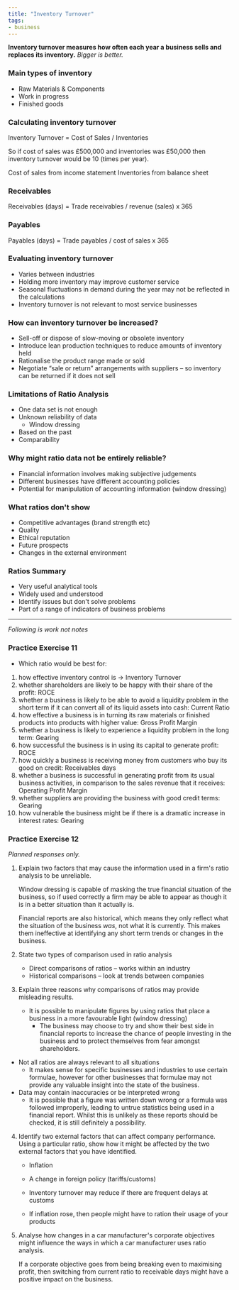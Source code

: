 ```yaml
---
title: "Inventory Turnover"
tags:
- business
---
```


**Inventory turnover measures how often each year a business sells and replaces its inventory.**
*Bigger is better.*


### Main types of inventory

- Raw Materials & Components
- Work in progress
- Finished goods

### Calculating inventory turnover

Inventory Turnover = Cost of Sales / Inventories

So if cost of sales was £500,000 and inventories was £50,000 then inventory turnover would be 10 (times per year).

Cost of sales from income statement
Inventories from balance sheet

### Receivables 


Receivables (days) = Trade receivables / revenue (sales) x 365

### Payables

Payables (days) = Trade payables / cost of sales x 365

### Evaluating inventory turnover

- Varies between industries
- Holding more inventory may improve customer service
- Seasonal fluctuations in demand during the year may not be reflected in the calculations
- Inventory turnover is not relevant to most service businesses

### How can inventory turnover be increased?

- Sell-off or dispose of slow-moving or obsolete inventory
- Introduce lean production techniques to reduce amounts of inventory held
- Rationalise the product range made or sold
- Negotiate “sale or return” arrangements with suppliers – so inventory can be returned if it does not sell

### Limitations of Ratio Analysis

- One data set is not enough
- Unknown reliability of data
	- Window dressing
- Based on the past
- Comparability

### Why might ratio data not be entirely reliable?

- Financial information involves making subjective judgements
- Different businesses have different accounting policies
- Potential for manipulation of accounting information (window dressing)

### What ratios don't show

- Competitive advantages (brand strength etc)
- Quality
- Ethical reputation
- Future prospects
- Changes in the external environment


### Ratios Summary

- Very useful analytical tools
- Widely used and understood
- Identify issues but don't solve problems
- Part of a range of indicators of business problems

---
*Following is work not notes*

### Practice Exercise 11

- Which ratio would be best for:
1) how effective inventory control is -> Inventory Turnover
2) whether shareholders are likely to be happy with their share of the profit: ROCE
3) whether a business is likely to be able to avoid a liquidity problem in the short term if it can convert all of its liquid assets into cash: Current Ratio
4) how effective a business is in turning its raw materials or finished products into products with higher value: Gross Profit Margin
5) whether a business is likely to experience a liquidity problem in the long term: Gearing
6) how successful the business is in using its capital to generate profit: ROCE
7) how quickly a business is receiving money from customers who buy its good on credit: Receivables days
8) whether a business is successful in generating profit from its usual business activities, in comparison to the sales revenue that it receives: Operating Profit Margin
9) whether suppliers are providing the business with good credit terms: Gearing
10) how vulnerable the business might be if there is a dramatic increase in interest rates: Gearing


### Practice Exercise 12

*Planned responses only.*

1) Explain two factors that may cause the information used in a firm's ratio analysis to be unreliable.
   
   Window dressing is capable of masking the true financial situation of the business, so if used correctly a firm may be able to appear as though it is in a better situation than it actually is.
   
   Financial reports are also historical, which means they only reflect what the situation of the business *was*, not what it is currently. This makes them ineffective at identifying any short term trends or changes in the business.

2) State two types of comparison used in ratio analysis
   
   - Direct comparisons of ratios – works within an industry
   - Historical comparisons – look at trends between companies

3) Explain three reasons why comparisons of ratios may provide misleading results.
   
   - It is possible to manipulate figures by using ratios that place a business in a more favourable light (window dressing)
	   - The business may choose to try and show their best side in financial reports to increase the chance of people investing in the business and to protect themselves from fear amongst shareholders. 
- Not all ratios are always relevant to all situations
	- It makes sense for specific businesses and industries to use certain formulae, however for other businesses that formulae may not provide any valuable insight into the state of the business.
- Data may contain inaccuracies or be interpreted wrong
	- It is possible that a figure was written down wrong or a formula was followed improperly, leading to untrue statistics being used in a financial report. Whilst this is unlikely as these reports should be checked, it is still definitely a possibility. 

4) Identify two external factors that can affect company performance. Using a particular ratio, show how it might be affected by the two external factors that you have identified.
   
   - Inflation
   - A change in foreign policy (tariffs/customs)
   
   - Inventory turnover may reduce if there are frequent delays at customs
   - If inflation rose, then people might have to ration their usage of your products

5) Analyse how changes in a car manufacturer's corporate objectives might influence the ways in which a car manufacturer uses ratio analysis.
   
   
   If a corporate objective goes from being breaking even to maximising profit, then switching from current ratio to receivable days might have a positive impact on the business.




   


‎‎